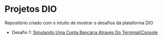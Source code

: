 # Projetos DIO

Repositório criado com o intuito de mostrar o desafios da plataforma DIO

- Desafio 1: [Simulando Uma Conta Bancária Através Do Terminal/Console](https://github.com/beatriz-ana/dio-projects/blob/564105b6ac2fa52b55419199de52f91e091a963a/conta-banco/src/ContaTerminal.java)
